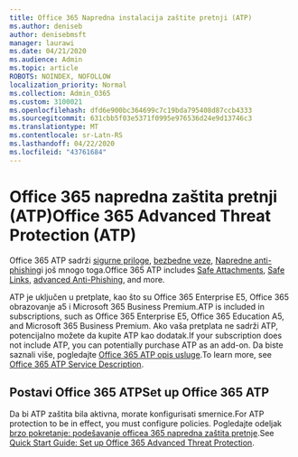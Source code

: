 ```yaml
---
title: Office 365 Napredna instalacija zaštite pretnji (ATP)
ms.author: deniseb
author: denisebmsft
manager: laurawi
ms.date: 04/21/2020
ms.audience: Admin
ms.topic: article
ROBOTS: NOINDEX, NOFOLLOW
localization_priority: Normal
ms.collection: Admin_O365
ms.custom: 3100021
ms.openlocfilehash: dfd6e900bc364699c7c19bda795408d87ccb4333
ms.sourcegitcommit: 631cbb5f03e5371f0995e976536d24e9d13746c3
ms.translationtype: MT
ms.contentlocale: sr-Latn-RS
ms.lasthandoff: 04/22/2020
ms.locfileid: "43761684"
---
```

# <a name="office-365-advanced-threat-protection-atp"></a><span data-ttu-id="5608b-102">Office 365 napredna zaštita pretnji (ATP)</span><span class="sxs-lookup"><span data-stu-id="5608b-102">Office 365 Advanced Threat Protection (ATP)</span></span>

<span data-ttu-id="5608b-103">Office 365 ATP sadrži [sigurne priloge](https://docs.microsoft.com/office365/securitycompliance/atp-safe-attachments), [bezbedne veze](https://docs.microsoft.com/office365/securitycompliance/atp-safe-links), [Napredne anti-phishing](https://docs.microsoft.com/office365/securitycompliance/atp-anti-phishing)i još mnogo toga.</span><span class="sxs-lookup"><span data-stu-id="5608b-103">Office 365 ATP includes [Safe Attachments](https://docs.microsoft.com/office365/securitycompliance/atp-safe-attachments), [Safe Links](https://docs.microsoft.com/office365/securitycompliance/atp-safe-links), [advanced Anti-Phishing](https://docs.microsoft.com/office365/securitycompliance/atp-anti-phishing), and more.</span></span> 

<span data-ttu-id="5608b-104">ATP je uključen u pretplate, kao što su Office 365 Enterprise E5, Office 365 obrazovanje a5 i Microsoft 365 Business Premium.</span><span class="sxs-lookup"><span data-stu-id="5608b-104">ATP is included in subscriptions, such as Office 365 Enterprise E5, Office 365 Education A5, and Microsoft 365 Business Premium.</span></span> <span data-ttu-id="5608b-105">Ako vaša pretplata ne sadrži ATP, potencijalno možete da kupite ATP kao dodatak.</span><span class="sxs-lookup"><span data-stu-id="5608b-105">If your subscription does not include ATP, you can potentially purchase ATP as an add-on.</span></span> <span data-ttu-id="5608b-106">Da biste saznali više, pogledajte [Office 365 ATP opis usluge](https://docs.microsoft.com/office365/servicedescriptions/office-365-advanced-threat-protection-service-description).</span><span class="sxs-lookup"><span data-stu-id="5608b-106">To learn more, see [Office 365 ATP Service Description](https://docs.microsoft.com/office365/servicedescriptions/office-365-advanced-threat-protection-service-description).</span></span>

## <a name="set-up-office-365-atp"></a><span data-ttu-id="5608b-107">Postavi Office 365 ATP</span><span class="sxs-lookup"><span data-stu-id="5608b-107">Set up Office 365 ATP</span></span>

<span data-ttu-id="5608b-108">Da bi ATP zaštita bila aktivna, morate konfigurisati smernice.</span><span class="sxs-lookup"><span data-stu-id="5608b-108">For ATP protection to be in effect, you must configure policies.</span></span> <span data-ttu-id="5608b-109">Pogledajte odeljak [brzo pokretanje: podešavanje officea 365 napredna zaštita pretnje](https://docs.microsoft.com/office365/securitycompliance/checklist-atp-setup).</span><span class="sxs-lookup"><span data-stu-id="5608b-109">See [Quick Start Guide: Set up Office 365 Advanced Threat Protection](https://docs.microsoft.com/office365/securitycompliance/checklist-atp-setup).</span></span>

